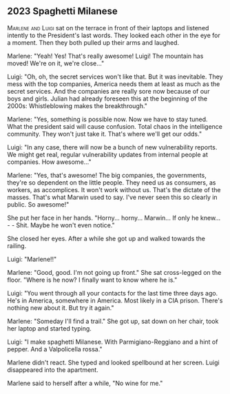 
## **2023** Spaghetti Milanese

<span style="font-variant:small-caps;">Marlene and Luigi</span> sat on the terrace in front of their laptops and listened intently to the President's last words.
They looked each other in the eye for a moment.
Then they both pulled up their arms and laughed.

Marlene: "Yeah!
Yes!
That's really awesome!
Luigi!
The mountain has moved!
We're on it, we're close..."

Luigi: "Oh, oh, the secret services won't like that.
But it was inevitable.
They mess with the top companies, America needs them at least as much as the secret services.
And the companies are really sore now because of our boys and girls.
Julian had already foreseen this at the beginning of the 2000s: Whistleblowing makes the breakthrough."

Marlene: "Yes, something is possible now.
Now we have to stay tuned.
What the president said will cause confusion.
Total chaos in the intelligence community.
They won't just take it.
That's where we'll get our odds."

Luigi: "In any case, there will now be a bunch of new vulnerability reports.
We might get real, regular vulnerability updates from internal people at companies.
How awesome..."

Marlene: "Yes, that's awesome!
The big companies, the governments, they're so dependent on the little people.
They need us as consumers, as workers, as accomplices.
It won't work without us.
That's the dictate of the masses.
That's what Marwin used to say.
I've never seen this so clearly in public.
So awesome!"

She put her face in her hands.
"Horny... horny... Marwin... If only he knew... - - Shit.
Maybe he won't even notice."

She closed her eyes.
After a while she got up and walked towards the railing.

Luigi: "Marlene!!"

Marlene: "Good, good.
I'm not going up front."
She sat cross-legged on the floor.
"Where is he now?
I finally want to know where he is."

Luigi: "You went through all your contacts for the last time three days ago.
He's in America, somewhere in America.
Most likely in a CIA prison.
There's nothing new about it.
But try it again."

Marlene: "Someday I'll find a trail."
She got up, sat down on her chair, took her laptop and started typing.

Luigi: "I make spaghetti Milanese.
With Parmigiano-Reggiano and a hint of pepper.
And a Valpolicella rossa."

Marlene didn't react.
She typed and looked spellbound at her screen.
Luigi disappeared into the apartment.

Marlene said to herself after a while, "No wine for me."

